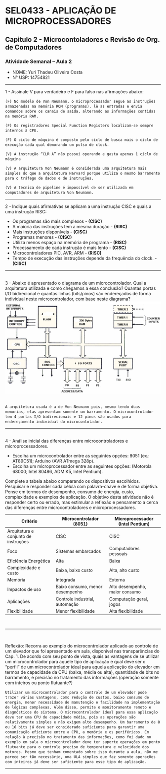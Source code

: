  # SEL0433 - APLICAÇÃO DE MICROPROCESSADORES

## Capitulo 2 - Microcontoladores e Revisão de Org. de Computadores

###  Atividade Semanal – Aula 2

 - NOME: Yuri Thadeu Oliveira Costa   
 - N° USP: 14754821

***

1 - Assinale V para verdadeiro e F para falso nas afirmações abaixo:

    (F) No modelo de Von Neumann, o microprocessador segue as instruções armazenadas na memória ROM (programas), lê as entradas e envia comandos sobre os canais de saída, alterando as informações contidas na memória RAM.
<!--
No modelo de Von Neumann, tanto as instruções quanto os dados são armazenados na mesma memória, geralmente RAM, e o microprocessador lê as instruções e dados dessa memória. Memoriam ROM geralmente é usada para o firmware.
-->
    (F) Os registradores Special Function Registers localizam-se sempre internos à CPU.
<!--
FAlso, podem ser encontrados na memoriam RAM também 
-->
    (F) O ciclo de máquina é composto pelo ciclo de busca mais o ciclo de execução cada qual demorando um pulso de clock.
<!--
O ciclo de máquina é composto pelo ciclo de busca (fetch) e o ciclo de execução (execute), mas cada um desses ciclos pode demorar mais de um pulso de clock, dependendo da complexidade da instrução e da arquitetura do processador. Portanto, a ideia de que cada um desses ciclos demora exatamente um pulso de clock não é correta.
-->
    (V) A instrução “CLR A” não possui operando e gasta apenas 1 ciclo de máquina
<!--
Verdadeiro, Vide slide 17
-->
    (V) A arquitetura Von Neumann é considerada uma arquitetura mais simples do que a arquitetura Harvard porque utiliza o mesmo barramento para o tráfego de dados e de instruções.
<!--
Verdadeiro, Vide slide 24
-->
    (V) A técnica de pipeline é impossível de ser utilizada em computadores de arquitetura Von Neumann.
<!--
Verdadeiro, Vide slide 26
-->

***

2 - Indique quais afirmativas se aplicam a uma instrução CISC e quais a uma instrução
RISC:
- Os programas são mais complexos - **(CISC)**
- A maioria das instruções tem a mesma duração - **(RISC)**
- Mais instruções disponíveis - **(CISC)**
- Programas menores - **(CISC)**
- Utiliza menos espaço na memória de programa - **(RISC)**
- Processamento de cada instrução é mais lento - **(CISC)**
- Microcontroladores PIC, AVR, ARM - **(RISC)**
- Tempo de execução das instruções depende da frequência do clock. - **(CISC)**
***
<br>
3 - Abaixo é apresentado o diagrama de um microcontrolador. Qual a arquitetura utilizada e como chegamos a essa conclusão? Quantas portas I/O bidirecional e quantas linhas (bits/pinos) são endereçados de forma individual neste microcontrolador, com base neste diagrama?

<br>
<div style="text-align: center;">
    <img src="./img_atv2.jpg" alt="Diagrama do Microcontrolador">
</div><br>

    A arquitetura usada é a de Von Neumann pois, mesmo tendo duas memorias, elas apresentam somente um barramento. O microcontrolador tem 4 portas I/O bidirecionais e 12 pinos são usados para endereçamento individual do microcontolador. 

***
<br>
4 - Análise inicial das diferenças entre microcontroladores e microprocessadores.

- Escolha um microcontrolador entre as seguintes opções: 8051 (ex.: AT89C51); Arduino (AVR ATmega 328p).
- Escolha um microprocessador entre as seguintes opções: (Motorola 68000; Intel 80486, ADM K5, Intel Pentium).

Complete a tabela abaixo comparando os dispositivos escolhidos. Pesquisar e responder cada célula com palavra-chave e de forma objetiva. Pense em termos de desempenho, consumo de energia, custo, complexidade e exemplos de aplicação. O objetivo desta atividade não é responder certo ou errado, mas estimular a reflexão e pensamento a cerca das diferenças entre microcontroladores e microprocessadores.


| Critério|Microcontrolador (8051)|Microprocessador (Intel Pentium)|
|-                          |-                                  |-                                  |
| Arquitetura e conjunto de instruções | CISC                   | CISC                              |
| Foco                      | Sistemas embarcados               | Computadores pessoais             |
| Eficiência Energética     | Alta                              | Baixa                             |
| Complexidade e custo      | Baixa, baixo custo                | Alta, alto custo                  |
| Memória                   | Integrada                         | Externa                           |
| Impactos de uso           | Baixo consumo, menor desempenho   | Alto desempenho, maior consumo    |
| Aplicações                | Controle industrial, automação    | Computação geral, jogos           |
| Flexibilidade             | Menor flexibilidade               | Alta flexibilidade                |


<br>

***

<br>

Reflexão: Recorra ao exemplo do microcontrolador aplicado ao controle de um elevador que foi apresentado em aula, disponível nas transparências do Cap. 1. De acordo com seu ponto de vista, quais as vantagens de se utilizar um microcontrolador para aquele tipo de aplicação e qual deve ser o “perfil” de um microcontrolador ideal para aquela aplicação do elevador em termos de capacidade da CPU (baixa, média ou alta), quantidade de bits no barramento, e precisão no tratamento das informações (operação somente com inteiros ou ponto flutuante?)

    Utilizar um microcontrolador para o controle de um elevador pode trazer várias vantagens, como redução de custos, baixo consumo de energia, menor necessidade de manutenção e facilidade na implementação de lógicas complexas. Além disso, permite o monitoramento remoto e diagnósticos do sistema. O microcontrolador ideal para essa aplicação deve ter uma CPU de capacidade média, pois as operações são relativamente simples e não exigem alto desempenho. Um barramento de 8 ou 16 bits já deve ser considerado suficiente para garantir uma comunicação eficiente entre a CPU, a memória e os periféricos. Em relação à precisão no tratamento das informações, como foi dado no exemplo em sala o microcontrolador deve ter suporte operações em ponto flutuante para o controle preciso de temperatura e velocidade dos motores. Mesmo que tenham comentado sobre isso durante a aula, não me parece ser tão necessário, uma ULA simples que faz somente operações com inteiros já deve ser suficiente para esse tipo de aplicação.

***
<!--
COMENTÁRIOS E NOTAS IMPORTANTES SOBRE O CAPITULO

PORTA PARALELA: recebe somente zeros e uns (entrada binária) e é usada para controlar coisas que que recebem ou devolvem valores binários. Um exemplo seria um motor, que pode estar (1) ou não(0) ligado.

PORTA DIGITAL: Recebe valores variáveis no tempo, podendo ser do tipo inteiro ou de ponto flutuante. Um exemplo seria a analise de peso/temperatura em um elevador, esses valores variam de acordo com a quantidade de passageiros.

PORTA SERIAL: Manda/Recebe uma quantidade de bits de uma só vez, usando somente um pino. Um exemplo seria um teclado, quando digitamos uma tecla, cada uma delas manda um codigo binário para a porta, que pode ter uma quantidade de bits que depende dar arquitetura do microcontrolador, mas que será interpretado pelo Microprocessador.


-->